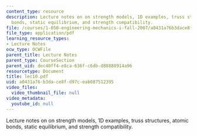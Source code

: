 ```yaml
---
content_type: resource
description: Lecture notes on on strength models, 1D examples, truss structures, atomic
  bonds, static equilibrium, and strength compatibility.
file: /courses/1-050-engineering-mechanics-i-fall-2007/a0431a76b3dace8fd97ceab087512395_lec10.pdf
file_type: application/pdf
learning_resource_types:
- Lecture Notes
ocw_type: OCWFile
parent_title: Lecture Notes
parent_type: CourseSection
parent_uid: dec40ff4-e8ca-636f-c6db-d88880914a96
resourcetype: Document
title: lec10.pdf
uid: a0431a76-b3da-ce8f-d97c-eab087512395
video_files:
  video_thumbnail_file: null
video_metadata:
  youtube_id: null
---
```

Lecture notes on on strength models, 1D examples, truss structures, atomic bonds, static equilibrium, and strength compatibility.

